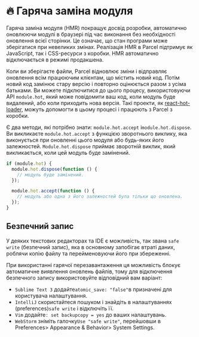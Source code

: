 # 🔥 Гаряча заміна модуля

Гаряча заміна модуля (HMR) покращує досвід розробки, автоматично оновлюючи модулі в браузері під час виконання без необхідності оновлення всієї сторінки. Це означає, що стан програми може зберігатися при невеликих змінах. Реалізація HMR в Parcel підтримує як JavaScript, так і CSS-ресурси з коробки. HMR автоматично відключається в режимі продакшена.

Коли ви зберігаєте файли, Parcel відновлює зміни і відправляє оновлення всім працюючим клієнтам, що містить новий код. Потім новий код замінює стару версію і повторно оцінюється разом з усіма батьками. Ви можете підключитися до цього процесу, використовуючи API `module.hot`, який може повідомити ваш код, коли модуль буде видалений, або коли приходить нова версія. Такі проекти, як [react-hot-loader](https://github.com/gaearon/react-hot-loader), можуть допомогти в цьому процесі і працюють з Parcel з коробки.

Є два методи, які потрібно знати: `module.hot.accept` і`module.hot.dispose`. Ви викликаєте `module.hot.accept` з функцією зворотнього виклику, яка виконується при оновленні цього модуля або будь-яких його залежностей. `Module.hot.dispose` приймає зворотній виклик, який викликається, коли цей модуль буде замінений.

```Javascript
if (module.hot) {
  module.hot.dispose(function () {
    // модуль буде замінений.
  });

  module.hot.accept(function () {
    // модуль або одна з його залежностей була тільки що оновлена.
  });
}
```

## Безпечний запис

У деяких текстових редакторах та IDE є можливість, так звана `safe write` (безпечний запис), яка в основному запобігає втраті даних, роблячи копію файлу та перейменовуючи його при збереженні.

При використанні гарячої перезавантаження ця можливість блокує автоматичне виявлення оновлень файлів, тому для відключення безпечного запису використовуйте відповідний вам варіант:

- `Sublime Text 3` додайте`atomic_save: "false"`в призначені для користувача налаштування.
- `IntelliJ` скористайтеся пошуком і знайдіть в налаштуваннях (preferences)`safe write` і відключіть її.
- `Vim` додайте`: set backupcopy = yes` до ваших налаштувань.
- `WebStorm` зніміть галочку`Use "safe write"`, перейшовши в Preferences> Appearance & Behavior> System Settings.
